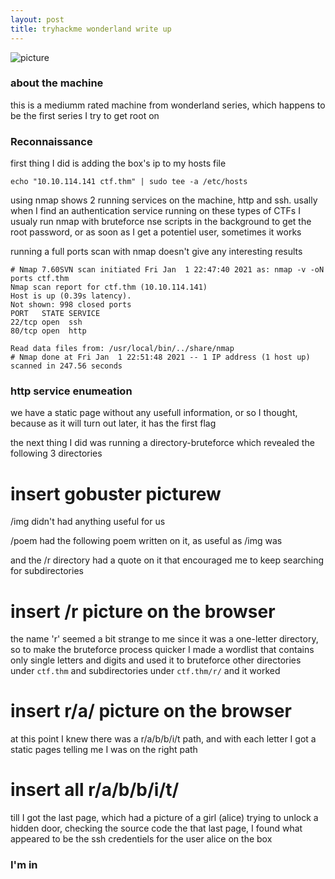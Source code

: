 ```yaml
---
layout: post
title: tryhackme wonderland write up
---
```



![picture](https://miro.medium.com/max/700/1*b5daOFm9rHuSrIzmwvSP7w.jpeg)

### about the machine
this is a mediumm rated machine from wonderland series, which happens to be the first series I try to get root on

### Reconnaissance

first thing I did is adding the box's ip to my hosts file
```
echo "10.10.114.141 ctf.thm" | sudo tee -a /etc/hosts
```

using nmap shows 2 running services on the machine, http and ssh. usally when I find an authentication service running on these types of CTFs I usualy run nmap with bruteforce nse scripts in the background to get the root password, or as soon as I get a potentiel user, sometimes it works

running a full ports scan with nmap doesn't give any interesting results

```
# Nmap 7.60SVN scan initiated Fri Jan  1 22:47:40 2021 as: nmap -v -oN ports ctf.thm
Nmap scan report for ctf.thm (10.10.114.141)
Host is up (0.39s latency).
Not shown: 998 closed ports
PORT   STATE SERVICE
22/tcp open  ssh
80/tcp open  http

Read data files from: /usr/local/bin/../share/nmap
# Nmap done at Fri Jan  1 22:51:48 2021 -- 1 IP address (1 host up) scanned in 247.56 seconds
```

### http service enumeation

we have a static page without any usefull information, or so I thought, because as it will turn out later, it has the first flag

the next thing I did was running a directory-bruteforce which revealed the following 3 directories
# insert gobuster picturew
/img didn't had anything useful for us

/poem had the following poem written on it, as useful as /img was

and the /r directory had a quote on it that encouraged me to keep searching for subdirectories
# insert /r picture on the browser

the name 'r' seemed a bit strange to me since it was a one-letter directory, so to make the bruteforce process quicker I made a wordlist that contains only single letters and digits and used it to bruteforce other directories under `ctf.thm` and subdirectories under `ctf.thm/r/` and it worked

# insert r/a/ picture on the browser
at this point I knew there was a r/a/b/b/i/t path, and with each letter I got a static pages telling me I was on the right path
# insert all r/a/b/b/i/t/

till I got the last page, which had a picture of a girl (alice) trying to unlock a hidden door, checking the source code the that last page, I found what appeared to be the ssh credentiels for the user alice on the box

### I'm in
